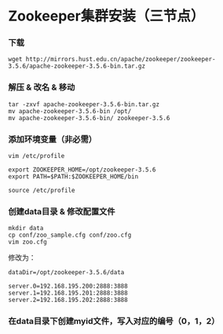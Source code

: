 # Zookeeper集群安装（三节点）

### 下载
`wget http://mirrors.hust.edu.cn/apache/zookeeper/zookeeper-3.5.6/apache-zookeeper-3.5.6-bin.tar.gz`
### 解压 & 改名 & 移动
```
tar -zxvf apache-zookeeper-3.5.6-bin.tar.gz
mv apache-zookeeper-3.5.6-bin /opt/
mv apache-zookeeper-3.5.6-bin/ zookeeper-3.5.6
```
### 添加环境变量（非必需）
`vim /etc/profile`
```
export ZOOKEEPER_HOME=/opt/zookeeper-3.5.6
export PATH=$PATH:$ZOOKEEPER_HOME/bin
```
`source /etc/profile`
### 创建data目录 & 修改配置文件
```
mkdir data
cp conf/zoo_sample.cfg conf/zoo.cfg
vim zoo.cfg
```
修改为：  
```
dataDir=/opt/zookeeper-3.5.6/data

server.0=192.168.195.200:2888:3888
server.1=192.168.195.201:2888:3888
server.2=192.168.195.202:2888:3888
```
### 在data目录下创建myid文件，写入对应的编号（0，1，2）
